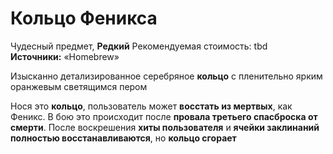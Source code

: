 # Кольцо Феникса

Чудесный предмет, **Редкий**
Рекомендуемая стоимость: tbd
**Источники:** «Homebrew»

Изысканно детализированное серебряное **кольцо** с пленительно ярким оранжевым светящимся пером
  
Нося это **кольцо**, пользователь может **восстать из мертвых**, как Феникс. В бою это происходит после **провала третьего спасброска от смерти**. После воскрешения **хиты пользователя** и **ячейки заклинаний полностью восстанавливаются**, но **кольцо сгорает**